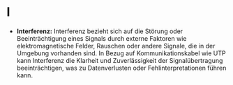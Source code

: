 # I

- **Interferenz:** Interferenz bezieht sich auf die Störung oder Beeinträchtigung eines Signals durch externe Faktoren wie elektromagnetische Felder, Rauschen oder andere Signale, die in der Umgebung vorhanden sind. In Bezug auf Kommunikationskabel wie UTP kann Interferenz die Klarheit und Zuverlässigkeit der Signalübertragung beeinträchtigen, was zu Datenverlusten oder Fehlinterpretationen führen kann.